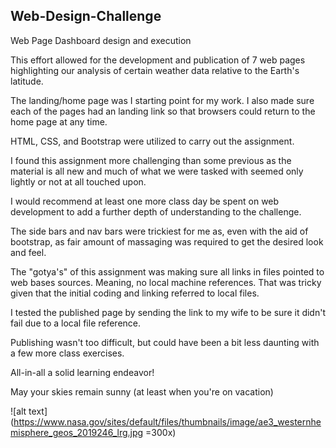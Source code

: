 ## Web-Design-Challenge
Web Page Dashboard design and execution

This effort allowed for the development and publication of 7 web pages highlighting our analysis of certain weather data relative to the Earth's latitude. 

The landing/home page was I starting point for my work. I also made sure each of the pages had an landing link so that browsers could return to the home page at any time. 

HTML, CSS, and Bootstrap were utilized to carry out the assignment. 

I found this assignment more challenging than some previous as the material is all new and much of what we were tasked with seemed only lightly or not at all touched upon. 

I would recommend at least one more class day be spent on web development to add a further depth of understanding to the challenge. 

The side bars and nav bars were trickiest for me as, even with the aid of bootstrap, as fair amount of massaging was required to get the desired look and feel. 

The "gotya's" of this assignment was making sure all links in files pointed to web bases sources. Meaning, no local machine references. That was tricky given that the initial coding and linking referred to local files. 

I tested the published page by sending the link to my wife to be sure it didn't fail due to a local file reference.

Publishing wasn't too difficult, but could have been a bit less daunting with a few more class exercises. 

All-in-all a solid learning endeavor!

May your skies remain sunny (at least when you're on vacation)

![alt text](https://www.nasa.gov/sites/default/files/thumbnails/image/ae3_westernhemisphere_geos_2019246_lrg.jpg =300x)

